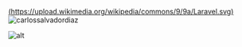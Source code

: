 [(https://upload.wikimedia.org/wikipedia/commons/9/9a/Laravel.svg)](https://laravel.com/docs/9.x)
<img align="center" src="https://github-readme-stats.vercel.app/api/top-langs?username=carlossalvadordiaz&show_icons=true&locale=en&layout=compact" alt="carlossalvadordiaz" />

![alt](https://)